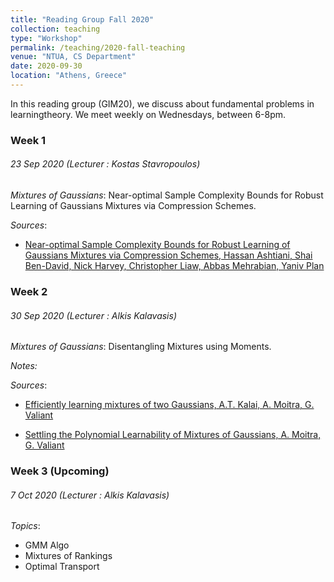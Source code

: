 ```yaml
---
title: "Reading Group Fall 2020"
collection: teaching
type: "Workshop"
permalink: /teaching/2020-fall-teaching
venue: "NTUA, CS Department"
date: 2020-09-30
location: "Athens, Greece"
---
```


In this reading group (GIM20), we discuss about fundamental problems in learningtheory. We meet weekly on Wednesdays, between 6-8pm.

### Week 1 
###### 23 Sep 2020 (Lecturer : Kostas Stavropoulos)
_Mixtures of Gaussians_: Near-optimal Sample Complexity Bounds for Robust Learning of Gaussians Mixtures via Compression Schemes.

_Sources_: 

- [Near-optimal Sample Complexity Bounds for Robust Learning of Gaussians Mixtures via Compression Schemes, Hassan Ashtiani, Shai Ben-David, Nick Harvey, Christopher Liaw, Abbas Mehrabian, Yaniv Plan](https://arxiv.org/abs/1710.05209) 


### Week 2
###### 30 Sep 2020 (Lecturer : Alkis Kalavasis)
_Mixtures of Gaussians_: Disentangling Mixtures using Moments.

_Notes:_
<a href="-teaching/study-group-lec2_alkis_mixtures.pdf"></a>

_Sources_: 

- [Efficiently learning mixtures of two Gaussians, A.T. Kalai, A. Moitra, G. Valiant](http://people.csail.mit.edu/moitra/docs/2g-full.pdf) 

- [Settling the Polynomial Learnability of Mixtures of Gaussians, A. Moitra, G. Valiant](https://arxiv.org/abs/1004.4223)


### Week 3 (Upcoming)
###### 7 Oct 2020 (Lecturer : Alkis Kalavasis)
_Topics_:
* GMM Algo
* Mixtures of Rankings
* Optimal Transport


  
